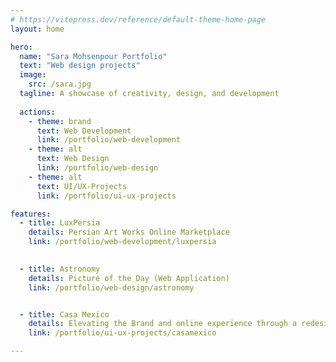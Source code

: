 ```yaml
---
# https://vitepress.dev/reference/default-theme-home-page
layout: home

hero:
  name: "Sara Mohsenpour Portfolio"
  text: "Web design projects"
  image: 
    src: /sara.jpg
  tagline: A showcase of creativity, design, and development
   
  actions:
    - theme: brand
      text: Web Development
      link: /portfolio/web-development
    - theme: alt
      text: Web Design
      link: /portfolio/web-design
    - theme: alt
      text: UI/UX-Projects
      link: /portfolio/ui-ux-projects

features:
  - title: LuxPersia
    details: Persian Art Works Online Marketplace 
    link: /portfolio/web-development/luxpersia
    

  - title: Astronomy
    details: Picture of the Day (Web Application)
    link: /portfolio/web-design/astronomy


  - title: Casa Mexico
    details: Elevating the Brand and online experience through a redesigned Web presence
    link: /portfolio/ui-ux-projects/casamexico

---
```


